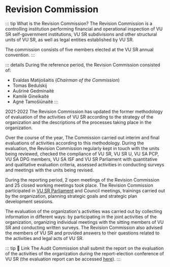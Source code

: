 # Revision Commission

::: tip What is the Revision Commission?
The Revision Commission is a controlling institution performing
financial and operational inspection of VU SR self-government
institutions, VU SR subdivisions and other structural units of VU SR, as
well as legal entities established by VU SR.

The commission consists of
five members elected at the VU SR annual convention.
:::

::: details During the reference period, the Revision Commission consisted of:

- Evaldas Matijošaitis (_Chairman of the Commission_)
- Tomas Bedulskij
- Aušrinė Gedminaitė
- Kamilė Gineikaitė
- Agnė Tamošiūnaitė
  :::

2021-2022 The Revision Commission has updated the former methodology of
evaluation of the activities of VU SR according to the strategy of the
organization and the descriptions of the processes taking place in the
organization.

Over the course of the year, The Commission carried out
interim and final evaluations of activities according to this
methodology. During the evaluation, the Revision Commission regularly
kept in touch with the units being reviewed, checked the compliance of
VU SR, VU SR U, VU SA PCP, VU SA DPG members, VU SA ISF and VU SR
Parliament with quantitative and qualitative evaluation criteria,
assessed activities in conducting surveys and meetings with the units
being revised.

During the reporting period, 2 open meetings of the Revision Commission
and 25 closed working meetings took place. The Revision Commission
participated in [VU SR Parliament](/en/vu-sa/parlamentas)
and Council meetings, trainings carried
out by the organization, planning strategic goals and strategic plan
development sessions.

The evaluation of the organization\'s activities
was carried out by collecting information in different ways: by
participating in the joint activities of the organization, organizing
individual meetings with the sitting members of VU SR and conducting
written surveys. The Revision Commission also advised the members of VU
SR and provided answers to their questions related to the activities and
legal acts of VU SR.

::: tip :link: Link
The Audit Commission shall submit the report on the evaluation of the
activities of the organization during the report-election conference of
VU SR (the evaluation report can be accessed [here](https://vusa.lt/lt/veiklos-ir-tyrimu-ataskaitos)).
:::
